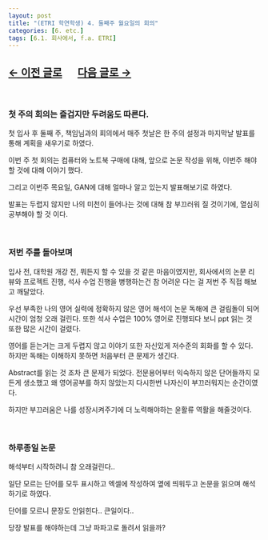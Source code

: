 ```yaml
---
layout: post
title: "(ETRI 학연학생) 4. 둘째주 월요일의 회의"
categories: [6. etc.]
tags: [6.1. 회사에서, f.a. ETRI]
---
```


## [←  이전 글로](https://maizer2.github.io/6.%20etc2022/03/04/(ETRI-학연학생)-3.html) 　 [다음 글로 →](https://maizer2.github.io/6.%20etc2022/03/08/(ETRI-학연학생)-5.html)

<br/>

### 첫 주의 회의는 즐겁지만 두려움도 따른다.

첫 입사 후 둘째 주, 책임님과의 회의에서 매주 첫날은 한 주의 설정과 마지막날 발표를 통해 계획을 새우기로 하였다.

이번 주 첫 회의는 컴퓨터와 노트북 구매에 대해, 앞으로 논문 작성을 위해, 이번주 해야할 것에 대해 이야기 했다.

그리고 이번주 목요일, GAN에 대해 얼마나 알고 있는지 발표해보기로 하였다.

발표는 두렵지 않지만 나의 미천이 들어나는 것에 대해 참 부끄러워 질 것이기에, 열심히 공부해야 할 것 이다.

<br/>

### 저번 주를 돌아보며

입사 전, 대학원 개강 전, 뭐든지 할 수 있을 것 같은 마음이였지만, 회사에서의 논문 리뷰와 프로젝트 진행, 석사 수업 진행을 병행하는건 참 어려운 다는 걸 저번 주 직접 해보고 깨달았다.

우선 부족한 나의 영어 실력에 정확하지 않은 영어 해석이 논문 독해에 큰 걸림돌이 되어 시간이 엄청 오래 걸린다. 또한 석사 수업은 100% 영어로 진행되다 보니 ppt 읽는 것 또한 많은 시간이 걸렸다.

영어를 듣는거는 크게 두렵지 않고 이야기 또한 자신있게 저수준의 회화를 할 수 있다. 하지만 독해는 이해하지 못하면 처음부터 큰 문제가 생긴다.

Abstract를 읽는 것 조차 큰 문제가 되었다. 전문용어부터 익숙하지 않은 단어들까지 모든게 생소했고 왜 영어공부를 하지 않았는지 다시한번 나자신이 부끄러워지는 순간이였다.

하지만 부끄러움은 나를 성장시켜주기에 더 노력해야하는 윤활류 역활을 해줄것이다.

<br/>

### 하루종일 논문 

해석부터 시작하려니 참 오래걸린다..

일단 모르는 단어를 모두 표시하고 엑셀에 작성하여 옆에 띄워두고 논문을 읽으며 해석하기로 하였다.

단어를 모르니 문장도 안읽힌다.. 큰일이다..

당장 발표를 해야하는데 그냥 파파고로 돌려서 읽을까?
